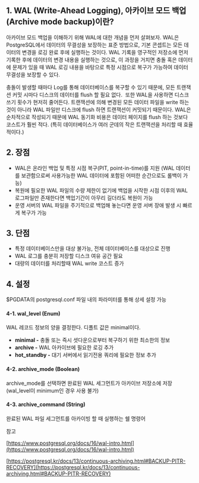 ## 1\. WAL (Write-Ahead Logging), 아카이브 모드 백업(Archive mode backup)이란?

아카이브 모드 백업을 이해하기 위해 WAL에 대한 개념을 먼저 살펴보자. WAL은 PostgreSQL에서 데이터의 무결성을 보장하는 표준 방법으로, 기본 콘셉트는 모든 데이터의 변경을 로깅 완료 후에 실행하는 것이다. WAL 기록을 영구적인 저장소에 먼저 기록한 후에 데이터의 변경 내용을 실행하는 것으로, 이 과정을 거치면 충돌 혹은 데이터에 문제가 있을 때 WAL 로깅 내용을 바탕으로 특정 시점으로 복구가 가능하여 데이터 무결성을 보장할 수 있다.

충돌이 발생할 때마다 Log를 통해 데이터베이스를 복구할 수 있기 때문에, 모든 트랜잭션 커밋 시마다 디스크의 데이터를 flush 할 필요 없다.  또한 WAL을 사용하면 디스크 쓰기 횟수가 현저히 줄어든다. 트랜잭션에 의해 변경된 모든 데이터 파일을 write 하는 것이 아니라 WAL 파일만 디스크에 flush 하면 트랜잭션이 커밋되기 때문이다. WAL은 순차적으로 작성되기 때문에 WAL 동기화 비용은 데이터 페이지를 flush 하는 것보다 코스트가 훨씬 적다. (특히 데이터베이스가 여러 군데의 작은 트랜잭션을 처리할 때 효율적이다.) 

## 2\. 장점

-   WAL은 온라인 백업 및 특정 시점 복구(PIT, point-in-time)를 지원 (WAL 데이터를 보관함으로써 사용가능한 WAL 데이터에 포함된 어떠한 순간으로도 롤백이 가능)
-   복원에 필요한 WAL 파일의 수량 제한이 없기에 백업을 시작한 시점 이후의 WAL 로그파일만 존재한다면 백업기간이 아무리 길더라도 복원이 가능
-   운영 서버의 WAL 파일을 주기적으로 백업해 놓는다면 운영 서버 장애 발생 시 빠르게 복구가 가능

## 3\. 단점

-   특정 데이터베이스만을 대상 불가능, 전체 데이터베이스를 대상으로 진행
-   WAL 로그를 충분히 저장할 디스크 여유 공간 필요
-   대량의 데이터를 처리할때 WAL write 코스트 증가

## 4\. 설정

$PGDATA의 postgresql.conf 파일 내의 파라미터를 통해 상세 설정 가능

#### 4-1. wal\_level (Enum)

WAL 레코드 정보의 양을 결정한다. 디폴트 값은 minimal이다.

-   **minimal -** 충돌 또는 즉시 셧다운으로부터 복구하기 위한 최소한의 정보 
-   **archive -** WAL 아카이브에 필요한 로깅 추가
-   **hot\_standby -** 대기 서버에서 읽기전용 쿼리에 필요한 정보 추가

#### 4-2. archive\_mode (Boolean)

archive\_mode를 선택하면 완료된 WAL 세그먼트가 아카이브 저장소에 저장 (wal\_level이 minimum인 경우 사용 불가)

#### 4-3. archive\_command (String)

완료된 WAL 파일 세그먼트를 아카이빙 할 때 실행하는 쉘 명령어





참고

[https://www.postgresql.org/docs/16/wal-intro.html](https://www.postgresql.org/docs/16/wal-intro.html)

[https://postgresql.kr/docs/13/continuous-archiving.html#BACKUP-PITR-RECOVERY](https://postgresql.kr/docs/13/continuous-archiving.html#BACKUP-PITR-RECOVERY)